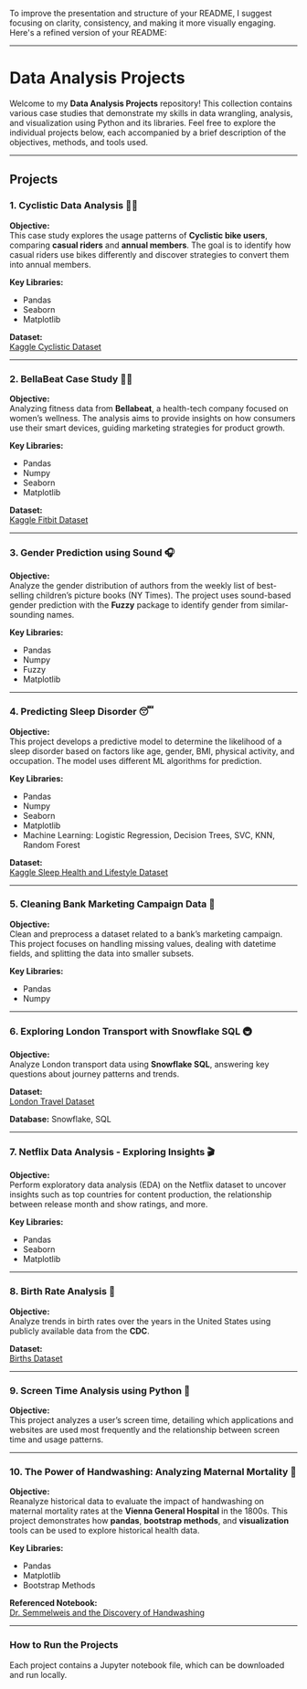 To improve the presentation and structure of your README, I suggest focusing on clarity, consistency, and making it more visually engaging. Here's a refined version of your README:

---

# Data Analysis Projects

Welcome to my **Data Analysis Projects** repository! This collection contains various case studies that demonstrate my skills in data wrangling, analysis, and visualization using Python and its libraries. Feel free to explore the individual projects below, each accompanied by a brief description of the objectives, methods, and tools used.

---

## Projects

### 1. **Cyclistic Data Analysis** 🚴‍♀️
**Objective:**  
This case study explores the usage patterns of **Cyclistic bike users**, comparing **casual riders** and **annual members**. The goal is to identify how casual riders use bikes differently and discover strategies to convert them into annual members. 

**Key Libraries:**  
- Pandas
- Seaborn
- Matplotlib

**Dataset:**  
[Kaggle Cyclistic Dataset](https://www.kaggle.com/datasets/google/cyclistic)

---

### 2. **BellaBeat Case Study** 🏃‍♀️
**Objective:**  
Analyzing fitness data from **Bellabeat**, a health-tech company focused on women’s wellness. The analysis aims to provide insights on how consumers use their smart devices, guiding marketing strategies for product growth.

**Key Libraries:**  
- Pandas
- Numpy
- Seaborn
- Matplotlib

**Dataset:**  
[Kaggle Fitbit Dataset](https://www.kaggle.com/datasets/arashnic/fitbit)

---

### 3. **Gender Prediction using Sound** 🎧
**Objective:**  
Analyze the gender distribution of authors from the weekly list of best-selling children’s picture books (NY Times). The project uses sound-based gender prediction with the **Fuzzy** package to identify gender from similar-sounding names.

**Key Libraries:**  
- Pandas
- Numpy
- Fuzzy
- Matplotlib

---

### 4. **Predicting Sleep Disorder** 😴
**Objective:**  
This project develops a predictive model to determine the likelihood of a sleep disorder based on factors like age, gender, BMI, physical activity, and occupation. The model uses different ML algorithms for prediction.

**Key Libraries:**  
- Pandas
- Numpy
- Seaborn
- Matplotlib
- Machine Learning: Logistic Regression, Decision Trees, SVC, KNN, Random Forest

**Dataset:**  
[Kaggle Sleep Health and Lifestyle Dataset](https://www.kaggle.com/datasets/uom190346a/sleep-health-and-lifestyle-dataset)

---

### 5. **Cleaning Bank Marketing Campaign Data** 💼
**Objective:**  
Clean and preprocess a dataset related to a bank’s marketing campaign. This project focuses on handling missing values, dealing with datetime fields, and splitting the data into smaller subsets.

**Key Libraries:**  
- Pandas
- Numpy

---

### 6. **Exploring London Transport with Snowflake SQL** 🚇
**Objective:**  
Analyze London transport data using **Snowflake SQL**, answering key questions about journey patterns and trends.

**Dataset:**  
[London Travel Dataset](https://data.london.gov.uk/dataset)

**Database:** Snowflake, SQL

---

### 7. **Netflix Data Analysis - Exploring Insights** 🎬
**Objective:**  
Perform exploratory data analysis (EDA) on the Netflix dataset to uncover insights such as top countries for content production, the relationship between release month and show ratings, and more.

**Key Libraries:**  
- Pandas
- Seaborn
- Matplotlib

---

### 8. **Birth Rate Analysis** 👶
**Objective:**  
Analyze trends in birth rates over the years in the United States using publicly available data from the **CDC**.

**Dataset:**  
[Births Dataset](births.csv)

---

### 9. **Screen Time Analysis using Python** 📱
**Objective:**  
This project analyzes a user’s screen time, detailing which applications and websites are used most frequently and the relationship between screen time and usage patterns.

---

### 10. **The Power of Handwashing: Analyzing Maternal Mortality** 🧼
**Objective:**  
Reanalyze historical data to evaluate the impact of handwashing on maternal mortality rates at the **Vienna General Hospital** in the 1800s. This project demonstrates how **pandas**, **bootstrap methods**, and **visualization** tools can be used to explore historical health data.

**Key Libraries:**  
- Pandas
- Matplotlib
- Bootstrap Methods

**Referenced Notebook:**  
[Dr. Semmelweis and the Discovery of Handwashing](https://github.com/kanikawarman/Data_Analysis_Projects/tree/b859d805b41c38459c46763546ba892b2bb0e086/Dr._Semmelweis_and_the_Discovery_of_Handwashing)

---

### How to Run the Projects

Each project contains a Jupyter notebook file, which can be downloaded and run locally. 
